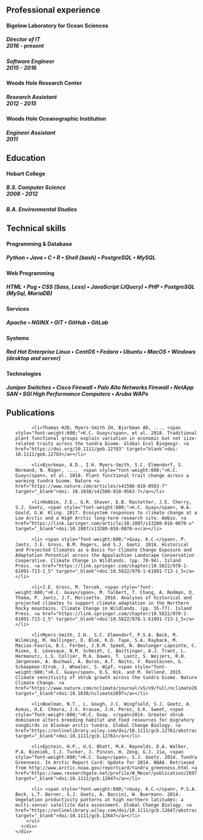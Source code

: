 #  

<style>
  .bot-marg-10 {
    margin-bottom: 0px !important;
  }

</style>

<div class="resume">
  <div class="row">
    <div class="col-lg-12"><a name="experience"></a>
      <h2>Professional experience</h2>
    </div>
    <div class="col-lg-12">
      <h4>Bigelow Laboratory for Ocean Sciences</h4>
      <h5 class="position">Director of IT
        <div class="pull-right">2016 - present</div>
      </h5>
      <h5 class="position">Software Engineer
        <div class="pull-right">2015 - 2016</div>
      </h5>
      <h4>Woods Hole Research Center</h4>
      <h5 class="position">Research Assistant
        <div class="pull-right">2012 - 2015</div>
      </h5>
      <h4>Woods Hole Oceanographic Institution</h4>
      <h5 class="position">Engineer Assistant
        <div class="pull-right">2011</div>
      </h5>
    </div>
  </div>
  <div class="row">
    <div class="col-lg-12"><a name="experience"></a>
      <h2>Education</h2>
    </div>
    <div class="col-lg-12">
      <h4>Hobart College</h4>
      <h5 class="position">B.S. Computer Science
        <div class="pull-right">2008 - 2012</div>
      </h5>
      <h5 class="position">B.A. Environmental Studies</h5>
    </div>
  </div>
  <div class="row">
    <div class="col-lg-12"><a name="experience"></a>
      <h2>Technical skills</h2>
    </div>
    <div class="col-lg-12">
      <h4>Programming & Database</h4>
      <h5>Python &bull; Java &bull; C &bull; R &bull; Shell (bash) &bull; PostgreSQL &bull; MySQL</h5>
      <h4>Web Programming</h4>
      <h5>HTML &bull; Pug &bull; CSS (Sass, Less) &bull; JavaScript (JQuery) &bull; PHP &bull; PostgreSQL (MySql, MariaDB)</h5>
      <h4>Services</h4>
      <h5>Apache &bull; NGINX &bull; GIT &bull; GitHub &bull; GitLab</h5>
      <h4>Systems</h4>
      <h5>Red Hat Enterprise Linux &bull; CentOS &bull; Fedora &bull; Ubuntu &bull; MacOS &bull; Windows (desktop and server)</h5>
      <h4>Technologies</h4>
      <h5>Juniper Switches &bull; Cisco Firewall &bull; Palo Alto Networks Firewall &bull; NetApp SAN &bull; SGI High Performance Computers &bull; Aruba WAPs</h5>
    </div>
  </div>
  <div class="row">
    <div class="col-lg-12"><a name="experience"></a>
      <h2>Publications</h2>
    </div>
    <div class="col-lg-12">
      <h4></h4>
      <div style="word-wrap:break-word;" class="section">
        <ul class="pubs">
          
          <li>Thomas HJD, Myers‐Smith IH, Bjorkman AD, ..., <span style="font-weight:600;">K.C. Guay</span>, et al. 2018. Traditional plant functional groups explain variation in economic but not size‐related traits across the tundra biome. Global Ecol Biogeogr. <a href="https://doi.org/10.1111/geb.12783" target="blank">doi: 10.1111/geb.12783</a></li>
          
          <li>Bjorkman, A.D., I.H. Myers-Smith, S.C. Elmendorf, S. Normand, N. Rüger, ...,  <span style="font-weight:600;">K.C. Guay</span>, et al. 2018. Plant functional trait change across a warming tundra biome. Nature <a href="https://www.nature.com/articles/s41586-018-0563-7" target="_blank">doi: 10.1038/s41586-018-0563-7</a></li>

          <li>Hobbie, J.E., G.R. Shaver, E.B. Rastetter, J.E. Cherry, S.J. Goetz, <span style="font-weight:600;">K.C. Guay</span>, W.A. Gould, G.W. Kling. 2017. Ecosystem responses to climate change at a Low Arctic and a High Arctic long-term research site. Ambio. <a href="https://link.springer.com/article/10.1007/s13280-016-0870-x" target="_blank">doi:10.1007/s13280-016-0870-x</a></li>

          <li> <span style="font-weight:600;">Guay, K.C.</span>, P. Jantz, J.E. Gross, B.M. Rogers, and S.J. Goetz. 2016. Historical and Projected Climates as a Basis for Climate Change Exposure and Adaptation Potential across the Appalachian Landscape Conservation Cooperative. Climate Change in Wildlands. (pp. 78-94). Island Press. <a href="https://link.springer.com/chapter/10.5822/978-1-61091-713-1_5" target="_blank">doi:10.5822/978-1-61091-713-1_5</a></li>
          
          <li>J.E. Gross, M. Tercek, <span style="font-weight:600;">K.C. Guay</span>, M. Talbert, T. Chang, A. Rodman, D. Thoma, P. Jantz, J.T. Morisette. 2016. Analyses of historical and projected climates to support climate adaptation in the Northern Rocky mountains. Climate Change in Wildlands. (pp. 55-77). Island Press. <a href="https://link.springer.com/chapter/10.5822/978-1-61091-713-1_5" target="_blank">doi:10.5822/978-1-61091-713-1_5</a></li>

          <li>Myers-Smith, I.H., S.C. Elmendorf, P.S.A. Beck, M. Wilmking, M. Hallinger, D. Blok, K.D. Tape, S.A. Rayback, M. Macias-Fauria, B.C. Forbes, J.D.M. Speed, N. Boulanger-Lapointe, C. Rixen, E. Lévesque, N.M. Schmidt, C. Baittinger, A.J. Trant, L. Hermanutz, L.S. Collier, M.A. Dawes, T. Lantz, S. Weijers, R.H. Jørgensen, A. Buchwal, A. Buras, A.T. Naito, V. Ravolainen, G. Schaepman-Strub, J. Wheeler, S. Wipf, <span style="font-weight:600;">K.C. Guay</span>, D.S. Hik, and M. Vellend. 2015. Climate sensitivity of shrub growth across the tundra biome. Nature Climate Change. <a href="https://www.nature.com/nclimate/journal/v5/n9/full/nclimate2697.html" target="_blank">doi:10.1038/nclimate2697</a></li>

          <li>Boelman, N.T., L. Gough, J.C. Wingfield, S.J. Goetz, A. Asmus, H.E. Chmura, J.S. Krause, J.H. Perez, S.K. Sweet, <span style="font-weight:600;">K.C. Guay. </span>2014. Greater shrub dominance alters breeding habitat and food resources for migratory songbirds in Alaskan arctic tundra. Global Change Biology. <a href="https://onlinelibrary.wiley.com/doi/10.1111/gcb.12761/abstract" target="_blank">doi:10.1111/gcb.12761</a></li>
          
          <li>Epstein, H.P., U.S. Bhatt, M.K. Raynolds, D.A. Walker, P.A. Bieniek, C.J. Tucker, J. Pinzon, H. Zeng, G.J. Jia, <span style="font-weight:600;">K.C. Guay</span>, S.J. Goetz. 2014. Tundra Greenness. In Arctic Report Card: Update for 2014. NOAA. Retrieved from http://www.arctic.noaa.gov/reportcard/tundra_greenness.html <a href="https://www.researchgate.net/profile/W_Meier/publication/269703124_Sea_Ice_in_Arctic_Report_Card_2014/links/5498e5870cf2519f5a1deaa7.pdf" target="_blank">doi:10.1111/gcb.12647</a></li>
          
          <li> <span style="font-weight:600;">Guay, K.C.</span>, P.S.A. Beck, L.T. Berner, S.J. Goetz, A. Baccini, W. Buermann. 2014. Vegetation productivity patterns at high northern latitudes: a multi-sensor satellite data assessment. Global Change Biology. <a href="https://onlinelibrary.wiley.com/doi/10.1111/gcb.12647/abstract" target="_blank">doi:10.1111/gcb.12647</a></li>
        </ul>
      </div>
    </div>
  </div>
</div>